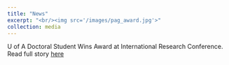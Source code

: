 ```yaml
---
title: "News"
excerpt: "<br/><img src='/images/pag_award.jpg'>"
collection: media
---
```



U of A Doctoral Student Wins Award at International Research Conference.
Read full story [here](https://news.uark.edu/articles/37819/u-of-a-doctoral-student-wins-award-at-international-research-conference)